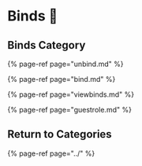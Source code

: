 # Binds 🧷

## Binds Category

{% page-ref page="unbind.md" %}

{% page-ref page="bind.md" %}

{% page-ref page="viewbinds.md" %}

{% page-ref page="guestrole.md" %}

## Return to Categories

{% page-ref page="../" %}

